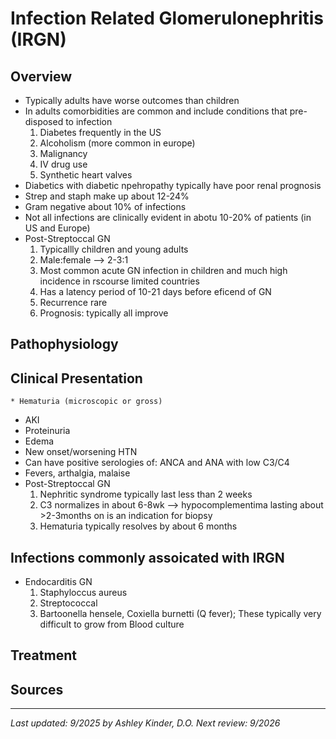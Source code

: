 # **Infection Related Glomerulonephritis (IRGN)**
## **Overview**
  * Typically adults have worse outcomes than children
  * In adults comorbidities are common and include conditions that pre-disposed to infection
    1. Diabetes frequently in the US
    2. Alcoholism (more common in europe)
    3. Malignancy
    4. IV drug use
    5. Synthetic heart valves
  * Diabetics with diabetic npehropathy typically have poor renal prognosis
  * Strep and staph make up about 12-24%
  * Gram negative about 10% of infections
  * Not all infections are clinically evident in abotu 10-20% of patients (in US and Europe)
  * Post-Streptoccal GN
    1. Typicallly children and young adults
    2. Male:female --> 2-3:1
    3. Most common acute GN infection in children and much high incidence in rscourse limited countries
    4. Has a latency period of 10-21 days before eficend of GN
    5. Recurrence rare
    6. Prognosis: typically all improve
## **Pathophysiology**
## **Clinical Presentation**
    * Hematuria (microscopic or gross)
  * AKI
  * Proteinuria
  * Edema
  * New onset/worsening HTN
  * Can have positive serologies of: ANCA and ANA with low C3/C4
  * Fevers, arthalgia, malaise
  * Post-Streptoccal GN
    1. Nephritic syndrome typically last less than 2 weeks
    2. C3 normalizes in about 6-8wk --> hypocomplementima lasting about >2-3months on is an indication for biopsy
    3. Hematuria typically resolves by about 6 months
## **Infections commonly assoicated with IRGN**
  * Endocarditis GN
    1. Staphyloccus aureus
    2. Streptococcal
    3. Bartoonella hensele, Coxiella burnetti (Q fever); These typically very difficult to grow from Blood culture
## **Treatment**
## **Sources**
---
*Last updated: 9/2025 by Ashley Kinder, D.O.*
*Next review: 9/2026*
